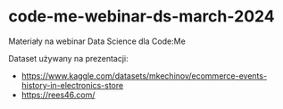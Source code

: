 # code-me-webinar-ds-march-2024
Materiały na webinar Data Science dla Code:Me


Dataset używany na prezentacji:

- https://www.kaggle.com/datasets/mkechinov/ecommerce-events-history-in-electronics-store
- https://rees46.com/
